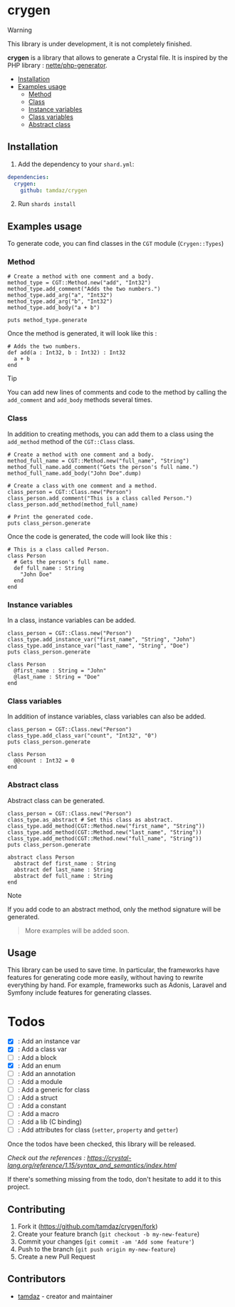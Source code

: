 # crygen

> [!WARNING]
> This library is under development, it is not completely finished.

**crygen** is a library that allows to generate a Crystal file. It is inspired by the PHP
library : [nette/php-generator](https://github.com/nette/php-generator).

- [Installation](#installation)
- [Examples usage](#examples-usage)
  - [Method](#method)
  - [Class](#class)
  - [Instance variables](#instance-variables)
  - [Class variables](#class-variables)
  - [Abstract class](#abstract-class)

## Installation

1. Add the dependency to your `shard.yml`:

```yaml
dependencies:
  crygen:
    github: tamdaz/crygen
```

2. Run `shards install`

## Examples usage

To generate code, you can find classes in the `CGT` module (`Crygen::Types`)

### Method

```crystal
# Create a method with one comment and a body.
method_type = CGT::Method.new("add", "Int32")
method_type.add_comment("Adds the two numbers.")
method_type.add_arg("a", "Int32")
method_type.add_arg("b", "Int32")
method_type.add_body("a + b")

puts method_type.generate
```

Once the method is generated, it will look like this : 

```crystal
# Adds the two numbers.
def add(a : Int32, b : Int32) : Int32
  a + b
end
```

> [!TIP]
> You can add new lines of comments and code to the method by calling the `add_comment` and `add_body` methods several times.


### Class

In addition to creating methods, you can add them to a class using the `add_method` method of the `CGT::Class` class.

```crystal
# Create a method with one comment and a body.
method_full_name = CGT::Method.new("full_name", "String")
method_full_name.add_comment("Gets the person's full name.")
method_full_name.add_body("John Doe".dump)

# Create a class with one comment and a method.
class_person = CGT::Class.new("Person")
class_person.add_comment("This is a class called Person.")
class_person.add_method(method_full_name)

# Print the generated code.
puts class_person.generate
```

Once the code is generated, the code will look like this : 

```crystal
# This is a class called Person.
class Person
  # Gets the person's full name.
  def full_name : String
    "John Doe"
  end
end
```

### Instance variables

In a class, instance variables can be added.
```crystal
class_person = CGT::Class.new("Person")
class_type.add_instance_var("first_name", "String", "John")
class_type.add_instance_var("last_name", "String", "Doe")
puts class_person.generate
```

```crystal
class Person
  @first_name : String = "John"
  @last_name : String = "Doe"
end
```

### Class variables

In addition of instance variables, class variables can also be added.
```crystal
class_person = CGT::Class.new("Person")
class_type.add_class_var("count", "Int32", "0")
puts class_person.generate
```

```crystal
class Person
  @@count : Int32 = 0
end
```

### Abstract class
Abstract class can be generated.

```crystal
class_person = CGT::Class.new("Person")
class_type.as_abstract # Set this class as abstract.
class_type.add_method(CGT::Method.new("first_name", "String"))
class_type.add_method(CGT::Method.new("last_name", "String"))
class_type.add_method(CGT::Method.new("full_name", "String"))
puts class_person.generate
```

```crystal
abstract class Person
  abstract def first_name : String
  abstract def last_name : String
  abstract def full_name : String
end
```

> [!NOTE]  
> If you add code to an abstract method, only the method signature will be generated.

> More examples will be added soon.

## Usage

This library can be used to save time. In particular, the frameworks have features for generating code more easily, without having to rewrite everything by hand. For example, frameworks such as Adonis, Laravel and Symfony include features for generating classes.

# Todos
- [x] : Add an instance var
- [x] : Add a class var
- [ ] : Add a block
- [x] : Add an enum
- [ ] : Add an annotation
- [ ] : Add a module
- [ ] : Add a generic for class
- [ ] : Add a struct
- [ ] : Add a constant
- [ ] : Add a macro
- [ ] : Add a lib (C binding)
- [ ] : Add attributes for class (`setter`, `property` and `getter`)

Once the todos have been checked, this library will be released.

_Check out the references : https://crystal-lang.org/reference/1.15/syntax_and_semantics/index.html_

If there's something missing from the todo, don't hesitate to add it to this project.

## Contributing

1. Fork it (<https://github.com/tamdaz/crygen/fork>)
2. Create your feature branch (`git checkout -b my-new-feature`)
3. Commit your changes (`git commit -am 'Add some feature'`)
4. Push to the branch (`git push origin my-new-feature`)
5. Create a new Pull Request

## Contributors

- [tamdaz](https://github.com/tamdaz) - creator and maintainer

